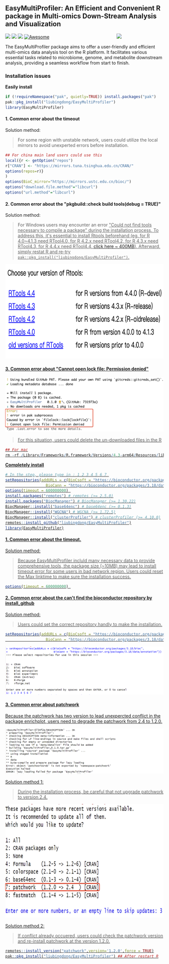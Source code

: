 

## EasyMultiProfiler: An Efficient and Convenient R package in Multi-omics Down-Stream Analysis and Visualization
<a href="https://github.com/liubingdong/EasyMultiProfier/blob/main/man/figures/logo.png"><img src="https://github.com/liubingdong/EasyMultiProfier/blob/main/man/figures/logo.png" width=150 align="right" ></a>
![](https://img.shields.io/badge/R%20language->=4.3-brightgreen.svg)
![](https://img.shields.io/badge/Mac%20OSX%20&%20Windows-Available-brightgreen.svg)
![](https://img.shields.io/badge/Release%20version-0.1.0-brightgreen.svg)
[![Awesome](https://cdn.rawgit.com/sindresorhus/awesome/d7305f38d29fed78fa85652e3a63e154dd8e8829/media/badge.svg)](https://github.com/liubingdong/EasyMultiProfier)

The EasyMultiProfiler package aims to offer a user-friendly and efficient multi-omics data analysis tool on the R platform. It facilitates various essential tasks related to microbiome, genome, and metabolite downstream analysis, providing a seamless workflow from start to finish.

### Installation issues

**Easily install**
```R
if (!requireNamespace("pak", quietly=TRUE)) install.packages("pak")
pak::pkg_install("liubingdong/EasyMultiProfiler")
library(EasyMultiProfiler)
```
#### 1. Common error about the timeout
Solution method:
>For some region with unstable network, users could utilize the local mirrors to avoid unexperted errors before installation.
```R
## For china main land users could use this
local({r <- getOption("repos")
r["CRAN"] <- "https://mirrors.tuna.tsinghua.edu.cn/CRAN/"
options(repos=r)}
)
options(BioC_mirror="https://mirrors.ustc.edu.cn/bioc/")
options("download.file.method"="libcurl")
options("url.method"="libcurl")
```
#### 2. Common error about the "pkgbuild::check build tools(debug = TRUE)"

Solution method:

>For Windows users may encounter an error <u>"Could not find tools necessary to compile a package"<u> during the installation process. To address this, it's essential to install Rtools beforehand (eg. for R 4.0~4.1.3 need RTool4.0, for R 4.2.x need RTool4.2, for R 4.3.x need RTool4.3, for R 4.4.x need RTool4.4, [click here ~ 400MB](https://mirrors.tuna.tsinghua.edu.cn/CRAN/)). Afterward, simply restat R and re-try ```pak::pkg_install("liubingdong/EasyMultiProfiler")```.

<img src="Installation_figs/rtool.jpg" height="300" width="750" />

#### 3. Common error about "Cannot open lock file: Permission denied"
<img src="Installation_figs/pak_error1.jpg" >

>For this situation, users could delete the un-downloaded files in the R

```R
## For mac
rm -rf /Library/Frameworks/R.framework/Versions/4.3-arm64/Resources/library/_cache/*
```

**Completely install** 
```R
# In the step, please type in : 1 2 3 4 5 6 7 
setRepositories(addURLs = c(BioCsoft = "https://bioconductor.org/packages/3.18/bioc",
                  BioCann = "https://bioconductor.org/packages/3.18/data/annotation"))  
options(timeout = 600000000) 
install.packages("remotes") # remotes (>= 2.5.0)
install.packages("BiocManager") # BiocManager (>= 1.30.22)
BiocManager::install("base64enc") # base64enc (>= 0.1.3)
BiocManager::install("WGCNA") # WGCNA (>= 1.72.5)
BiocManager::install("clusterProfiler") # clusterProfiler (>= 4.10.0)
remotes::install_github("liubingdong/EasyMultiProfiler")
library(EasyMultiProfiler)
```
#### 1. Common error about the timeout.

Solution method:
>Because EasyMultiProfiler incluld many necessary data to provide comprehensive tools, the package size (~10MB) may lead to install timeout error for some users in bad network region. Users could reset the Max linktime to make sure the installation success.
```R
options(timeout = 600000000) 
```

#### 2. Common error about the can't find the bioconductor repository by install_github

Solution method:

>Users could set the correct repository handly to make the installation.

```R
setRepositories(addURLs = c(BioCsoft = "https://bioconductor.org/packages/3.18/bioc",
                  BioCann = "https://bioconductor.org/packages/3.18/data/annotation"))  
```

<img src="Installation_figs/setRepositories.jpg" alt="setRepositories" style="zoom:100%;" />

#### 3. Common error about patchwork

Because the patchwork has two version to lead unexpercted conflict in the package enrichplot, users need to degrade the patchwork from 2.4 to 1.2.0.

<img src="Installation_figs/patchwork_error1.jpg" alt="patchwork_error2" style="zoom:100%;" />

Solution method 1:

>During the installation process, be careful that not upgrade patchwork to version 2.4.
<img src="Installation_figs/patchwork_error2.jpg" height="360" width="820" />

Solution method 2:

>If conflict already occuered, users could check the patchwork version and re-install patchwork at the version 1.2.0.

```R
remotes::install_version("patchwork",version='1.2.0',force = TRUE)
pak::pkg_install("liubingdong/EasyMultiProfiler") ## After restart R
```






